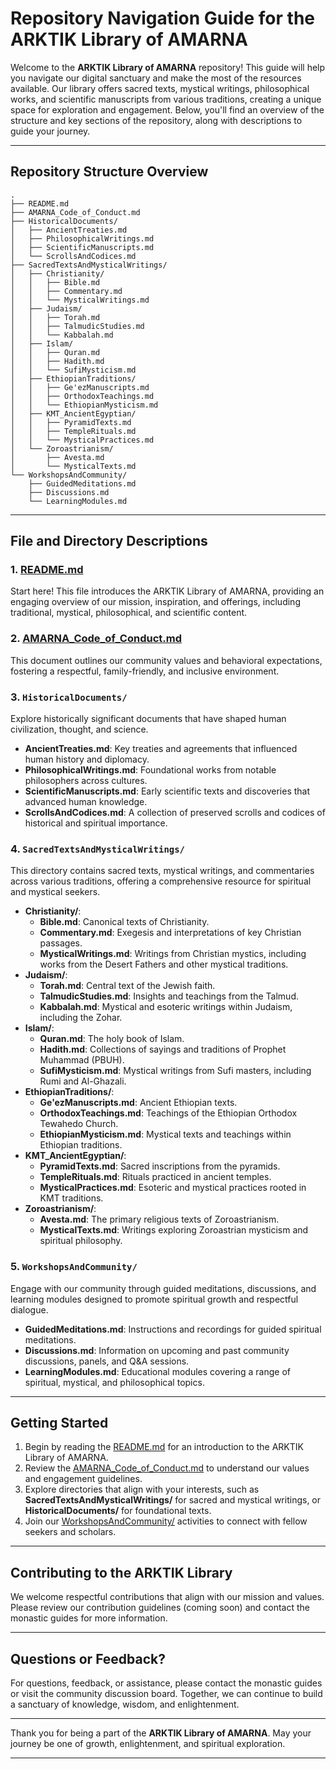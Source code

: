 
# Repository Navigation Guide for the ARKTIK Library of AMARNA

Welcome to the **ARKTIK Library of AMARNA** repository! This guide will help you navigate our digital sanctuary and make the most of the resources available. Our library offers sacred texts, mystical writings, philosophical works, and scientific manuscripts from various traditions, creating a unique space for exploration and engagement. Below, you'll find an overview of the structure and key sections of the repository, along with descriptions to guide your journey.

---

## Repository Structure Overview

```plaintext
.
├── README.md
├── AMARNA_Code_of_Conduct.md
├── HistoricalDocuments/
│   ├── AncientTreaties.md
│   ├── PhilosophicalWritings.md
│   ├── ScientificManuscripts.md
│   └── ScrollsAndCodices.md
├── SacredTextsAndMysticalWritings/
│   ├── Christianity/
│   │   ├── Bible.md
│   │   ├── Commentary.md
│   │   └── MysticalWritings.md
│   ├── Judaism/
│   │   ├── Torah.md
│   │   ├── TalmudicStudies.md
│   │   └── Kabbalah.md
│   ├── Islam/
│   │   ├── Quran.md
│   │   ├── Hadith.md
│   │   └── SufiMysticism.md
│   ├── EthiopianTraditions/
│   │   ├── Ge'ezManuscripts.md
│   │   ├── OrthodoxTeachings.md
│   │   └── EthiopianMysticism.md
│   ├── KMT_AncientEgyptian/
│   │   ├── PyramidTexts.md
│   │   ├── TempleRituals.md
│   │   └── MysticalPractices.md
│   └── Zoroastrianism/
│       ├── Avesta.md
│       └── MysticalTexts.md
└── WorkshopsAndCommunity/
    ├── GuidedMeditations.md
    ├── Discussions.md
    └── LearningModules.md
```

---

## File and Directory Descriptions

### 1. [README.md](./README.md)
Start here! This file introduces the ARKTIK Library of AMARNA, providing an engaging overview of our mission, inspiration, and offerings, including traditional, mystical, philosophical, and scientific content.

### 2. [AMARNA_Code_of_Conduct.md](./AMARNA_Code_of_Conduct.md)
This document outlines our community values and behavioral expectations, fostering a respectful, family-friendly, and inclusive environment.

### 3. `HistoricalDocuments/`
Explore historically significant documents that have shaped human civilization, thought, and science.

- **AncientTreaties.md**: Key treaties and agreements that influenced human history and diplomacy.
- **PhilosophicalWritings.md**: Foundational works from notable philosophers across cultures.
- **ScientificManuscripts.md**: Early scientific texts and discoveries that advanced human knowledge.
- **ScrollsAndCodices.md**: A collection of preserved scrolls and codices of historical and spiritual importance.

### 4. `SacredTextsAndMysticalWritings/`
This directory contains sacred texts, mystical writings, and commentaries across various traditions, offering a comprehensive resource for spiritual and mystical seekers.

- **Christianity/**:  
  - **Bible.md**: Canonical texts of Christianity.  
  - **Commentary.md**: Exegesis and interpretations of key Christian passages.  
  - **MysticalWritings.md**: Writings from Christian mystics, including works from the Desert Fathers and other mystical traditions.  
- **Judaism/**:  
  - **Torah.md**: Central text of the Jewish faith.  
  - **TalmudicStudies.md**: Insights and teachings from the Talmud.  
  - **Kabbalah.md**: Mystical and esoteric writings within Judaism, including the Zohar.  
- **Islam/**:  
  - **Quran.md**: The holy book of Islam.  
  - **Hadith.md**: Collections of sayings and traditions of Prophet Muhammad (PBUH).  
  - **SufiMysticism.md**: Mystical writings from Sufi masters, including Rumi and Al-Ghazali.  
- **EthiopianTraditions/**:  
  - **Ge'ezManuscripts.md**: Ancient Ethiopian texts.  
  - **OrthodoxTeachings.md**: Teachings of the Ethiopian Orthodox Tewahedo Church.  
  - **EthiopianMysticism.md**: Mystical texts and teachings within Ethiopian traditions.  
- **KMT_AncientEgyptian/**:  
  - **PyramidTexts.md**: Sacred inscriptions from the pyramids.  
  - **TempleRituals.md**: Rituals practiced in ancient temples.  
  - **MysticalPractices.md**: Esoteric and mystical practices rooted in KMT traditions.  
- **Zoroastrianism/**:  
  - **Avesta.md**: The primary religious texts of Zoroastrianism.  
  - **MysticalTexts.md**: Writings exploring Zoroastrian mysticism and spiritual philosophy.  

### 5. `WorkshopsAndCommunity/`
Engage with our community through guided meditations, discussions, and learning modules designed to promote spiritual growth and respectful dialogue.

- **GuidedMeditations.md**: Instructions and recordings for guided spiritual meditations.
- **Discussions.md**: Information on upcoming and past community discussions, panels, and Q&A sessions.
- **LearningModules.md**: Educational modules covering a range of spiritual, mystical, and philosophical topics.

---

## Getting Started

1. Begin by reading the [README.md](./README.md) for an introduction to the ARKTIK Library of AMARNA.
2. Review the [AMARNA_Code_of_Conduct.md](./AMARNA_Code_of_Conduct.md) to understand our values and engagement guidelines.
3. Explore directories that align with your interests, such as **SacredTextsAndMysticalWritings/** for sacred and mystical writings, or **HistoricalDocuments/** for foundational texts.
4. Join our [WorkshopsAndCommunity/](./WorkshopsAndCommunity/) activities to connect with fellow seekers and scholars.

---

## Contributing to the ARKTIK Library

We welcome respectful contributions that align with our mission and values. Please review our contribution guidelines (coming soon) and contact the monastic guides for more information.

---

## Questions or Feedback?

For questions, feedback, or assistance, please contact the monastic guides or visit the community discussion board. Together, we can continue to build a sanctuary of knowledge, wisdom, and enlightenment.

---

Thank you for being a part of the **ARKTIK Library of AMARNA**. May your journey be one of growth, enlightenment, and spiritual exploration.

---

